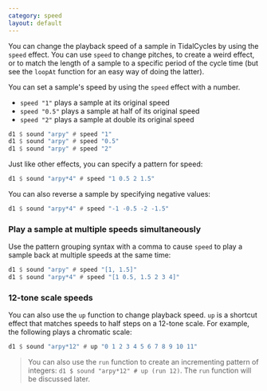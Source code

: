 ```yaml
---
category: speed
layout: default
---
```


You can change the playback speed of a sample in TidalCycles by using
the `speed` effect.  You can use `speed` to change pitches, to create
a weird effect, or to match the length of a sample to a specific
period of the cycle time (but see the `loopAt` function for an easy way
of doing the latter).

You can set a sample's speed by using the `speed` effect with a number.

- `speed "1"` plays a sample at its original speed
- `speed "0.5"` plays a sample at half of its original speed
- `speed "2"` plays a sample at double its original speed

~~~haskell
d1 $ sound "arpy" # speed "1"
d1 $ sound "arpy" # speed "0.5"
d1 $ sound "arpy" # speed "2"
~~~

Just like other effects, you can specify a pattern for speed:

~~~haskell
d1 $ sound "arpy*4" # speed "1 0.5 2 1.5"
~~~

You can also reverse a sample by specifying negative values:

~~~haskell
d1 $ sound "arpy*4" # speed "-1 -0.5 -2 -1.5"
~~~

### Play a sample at multiple speeds simultaneously

Use the pattern grouping syntax with a comma to cause `speed` to play
a sample back at multiple speeds at the same time:

~~~haskell
d1 $ sound "arpy" # speed "[1, 1.5]"
d1 $ sound "arpy*4" # speed "[1 0.5, 1.5 2 3 4]"
~~~

### 12-tone scale speeds

You can also use the `up` function to change playback speed. `up` is a shortcut
effect that matches speeds to half steps on a 12-tone scale. For example, the
following plays a chromatic scale:

~~~haskell
d1 $ sound "arpy*12" # up "0 1 2 3 4 5 6 7 8 9 10 11"
~~~

> You can also use the `run` function to create an incrementing pattern of
> integers: `d1 $ sound "arpy*12" # up (run 12)`. The `run` function will be
> discussed later.
